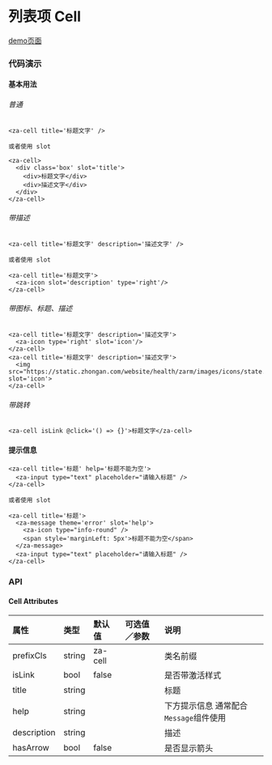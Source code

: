 # 列表项 Cell

[demo页面](https://zhongantecheng.github.io/zarm-vue/#/cell)

### 代码演示

#### 基本用法

###### 普通
```vue
<za-cell title='标题文字' />

或者使用 slot

<za-cell>
  <div class='box' slot='title'>
    <div>标题文字</div>
    <div>描述文字</div>
  </div>
</za-cell>
```

###### 带描述
```vue
<za-cell title='标题文字' description='描述文字' />

或者使用 slot

<za-cell title='标题文字'>
  <za-icon slot='description' type='right'/>
</za-cell>
```

###### 带图标、标题、描述
```vue
<za-cell title='标题文字' description='描述文字'>
  <za-icon type='right' slot='icon'/>
</za-cell>
<za-cell title='标题文字' description='描述文字'>
  <img src="https://static.zhongan.com/website/health/zarm/images/icons/state.png" slot='icon'>
</za-cell>
```

###### 带跳转
```vue
<za-cell isLink @click='() => {}'>标题文字</za-cell>
```

#### 提示信息
```vue
<za-cell title='标题' help='标题不能为空'>
  <za-input type="text" placeholder="请输入标题" />
</za-cell>

或者使用 slot

<za-cell title='标题'>
  <za-message theme='error' slot='help'>
    <za-icon type="info-round" />
    <span style='marginLeft: 5px'>标题不能为空</span>
  </za-message>
  <za-input type="text" placeholder="请输入标题" />
</za-cell>
```


### API

#### Cell Attributes

| 属性 | 类型 | 默认值 | 可选值／参数 | 说明 |
| :--- | :--- | :--- | :--- | :--- |
| prefixCls | string | za-cell | | 类名前缀 |
| isLink | bool | false | | 是否带激活样式 |
| title | string | | | 标题 |
| help | string | | | 下方提示信息 通常配合`Message`组件使用|
| description | string | | | 描述 |
| hasArrow | bool | false | | 是否显示箭头 |
